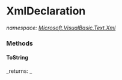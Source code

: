 ﻿
# XmlDeclaration
_namespace: [Microsoft.VisualBasic.Text.Xml](N-Microsoft.VisualBasic.Text.Xml.md)_



### Methods

#### ToString
<?xml version="{}" encoding="{}" standalone="{}"?>
_returns: _



